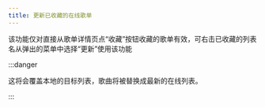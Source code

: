 ```yaml
---
title: 更新已收藏的在线歌单
---
```


该功能仅对直接从歌单详情页点“收藏”按钮收藏的歌单有效，可右击已收藏的列表名从弹出的菜单中选择“更新”使用该功能

:::danger

这将会覆盖本地的目标列表，歌曲将被替换成最新的在线列表。

:::
